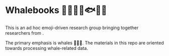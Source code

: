 # Whalebooks 🐬🐳🐋🌊🐟🐠🐡


This is an ad hoc emoji-driven research group bringing together researchers from <affiliates>. 


The primary emphasis is whales 🐬🐳🐋. The materials in this repo are oriented towards processing whale-related data. 
